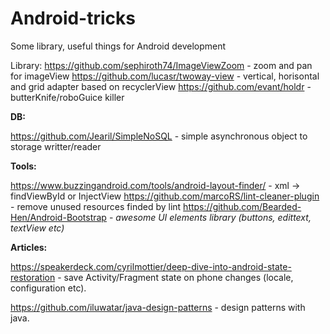 Android-tricks
==============

Some library, useful things for Android development

Library:
https://github.com/sephiroth74/ImageViewZoom  - zoom and pan for imageView
https://github.com/lucasr/twoway-view - vertical, horisontal and grid adapter based on recyclerView
https://github.com/evant/holdr - butterKnife/roboGuice killer

**DB:**

  https://github.com/Jearil/SimpleNoSQL - simple asynchronous object to storage writter/reader 

**Tools:**

https://www.buzzingandroid.com/tools/android-layout-finder/ - xml -> findViewById or InjectView
https://github.com/marcoRS/lint-cleaner-plugin - remove unused resources finded by lint 
https://github.com/Bearded-Hen/Android-Bootstrap - *awesome UI elements library (buttons, edittext, textView etc)*

**Articles:**

https://speakerdeck.com/cyrilmottier/deep-dive-into-android-state-restoration - save Activity/Fragment state on phone changes (locale, configuration etc).

https://github.com/iluwatar/java-design-patterns - design patterns with java.
